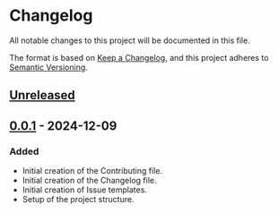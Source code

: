 # Changelog

All notable changes to this project will be documented in this file.

The format is based on [Keep a Changelog](https://keepachangelog.com/en/1.0.0/), and this project adheres to [Semantic Versioning](https://semver.org/spec/v2.0.0.html).

## [Unreleased]

## [0.0.1] - 2024-12-09

### Added
- Initial creation of the Contributing file.
- Initial creation of the Changelog file.
- Initial creation of Issue templates.
- Setup of the project structure.

[Unreleased]: https://github.com/bert-cafecito/data-hub-template/compare/0.0.1...HEAD
[0.0.1]: https://github.com/bert-cafecito/data-hub-template/releases/tag/0.0.1
